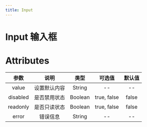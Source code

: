 ```yaml
---
title: Input
---
```

# Input 输入框 

<ClientOnly>
  <wlin-input-demo1></wlin-input-demo1>
</ClientOnly>

# Attributes

|参数| 说明 |  类型  | 可选值 | 默认值 |
| :-------------: |:-------------:| :-----:|:-----:|:-----:|
|value| 设置默认内容 | String |--|-- 
|disabled| 是否禁用状态 | Boolean |true, false|false
|readonly| 是否只读状态 | Boolean |true, false|false
|error| 错误信息 | String |--|-- 